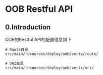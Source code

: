 # OOB Restful API

## 0.Introduction

OOB的Restful API的配置信息如下

```
# Route目录
src/main/resources/deploy/oob/vertx/route/

# URI目录
src/main/resources/deploy/oob/vertx/uri/
```



